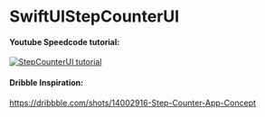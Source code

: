 # SwiftUIStepCounterUI
#### Youtube Speedcode tutorial:
[![StepCounterUI tutorial](http://img.youtube.com/vi/SnqYTu7MPM0/0.jpg)](https://youtu.be/SnqYTu7MPM0)
#### Dribble Inspiration:
https://dribbble.com/shots/14002916-Step-Counter-App-Concept

